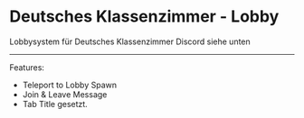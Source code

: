 # Deutsches Klassenzimmer - Lobby
Lobbysystem für Deutsches Klassenzimmer Discord siehe unten
- - -

Features:
- Teleport to Lobby Spawn
- Join & Leave Message
- Tab Title gesetzt.

